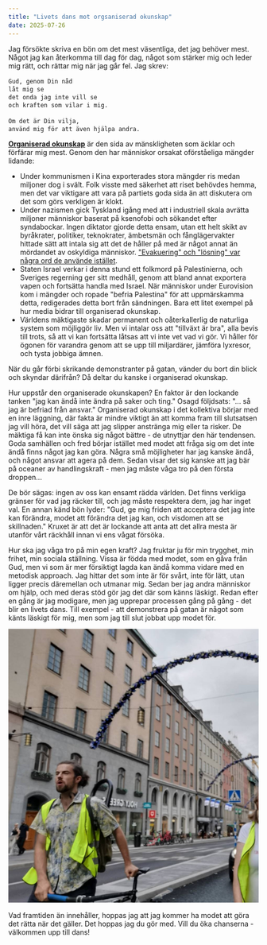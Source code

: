 ```yaml
---
title: "Livets dans mot orgsaniserad okunskap"
date: 2025-07-26
---
```


Jag försökte skriva en bön om det mest väsentliga, det jag behöver mest. Något jag kan återkomma till dag för dag, något som stärker mig och leder mig rätt, och rättar mig när jag går fel. Jag skrev:

```
Gud, genom Din nåd
låt mig se 
det onda jag inte vill se
och kraften som vilar i mig.

Om det är Din vilja,
använd mig för att även hjälpa andra.
```

[**Organiserad okunskap**](https://www.youtube.com/watch?v=Udw6YpEc8Os) är den sida av mänskligheten som äcklar och förfärar mig mest. Genom den har människor orsakat oförståeliga mängder lidande:

 * Under kommunismen i Kina exporterades stora mängder ris medan miljoner dog i svält. Folk visste med säkerhet att riset behövdes hemma, men det var viktigare att vara på partiets goda sida än att diskutera om det som görs verkligen är klokt. 
 * Under nazismen gick Tyskland igång med att i industriell skala avrätta miljoner människor baserat på ksenofobi och sökandet efter syndabockar. Ingen diktator gjorde detta ensam, utan ett helt skikt av byråkrater, politiker, teknokrater, ämbetsmän och fånglägervakter hittade sätt att intala sig att det de håller på med är något annat än mördandet av oskyldiga människor. ["Evakuering" och "lösning" var några ord de använde istället](https://youtu.be/BFu3T2qDUJs?feature=shared&t=813).  
 * Staten Israel verkar i denna stund ett folkmord på Palestinierna, och Sveriges regerning ger sitt medhåll, genom att bland annat exportera vapen och fortsätta handla med Israel. När människor under Eurovision kom i mängder och ropade "befria Palestina" för att uppmärskamma detta, redigerades detta bort från sändningen. Bara ett litet exempel på hur media bidrar till organiserad okunskap.
 * Världens mäktigaste skadar permanent och oåterkallerlig de naturliga system som möjliggör liv. Men vi intalar oss att "tillväxt är bra", alla bevis till trots, så att vi kan fortsätta låtsas att vi inte vet vad vi gör. Vi håller för ögonen för varandra genom att se upp till miljardärer, jämföra lyxresor, och tysta jobbiga ämnen.

När du går förbi skrikande demonstranter på gatan, vänder du bort din blick och skyndar därifrån? Då deltar du kanske i organiserad okunskap. 

Hur uppstår den organiserade okunskapen? En faktor är den lockande tanken "jag kan ändå inte ändra på saker och ting." Osagd följdsats: "... så jag är befriad från ansvar." Organiserad okunskap i det kollektiva börjar med en inre läggning, där fakta är mindre viktigt än att komma fram till slutsatsen jag vill höra, det vill säga att jag slipper anstränga mig eller ta risker. De mäktiga få kan inte önska sig något bättre - de utnyttjar den här tendensen. Goda samhällen och fred börjar istället med modet att fråga sig om det inte ändå finns något jag kan göra. Några små möjligheter har jag kanske ändå, och något ansvar att agera på dem. Sedan visar det sig kanske att jag bär på oceaner av handlingskraft - men jag måste våga tro på den första droppen...

De bör sägas: ingen av oss kan ensamt rädda världen. Det finns verkliga gränser för vad jag räcker till, och jag måste respektera dem, jag har inget val. En annan känd bön lyder: "Gud, ge mig friden att acceptera det jag inte kan förändra, modet att förändra det jag kan, och visdomen att se skillnaden." Kruxet är att det är lockande att anta att det allra mesta är utanför vårt räckhåll innan vi ens vågat försöka.

Hur ska jag våga tro på min egen kraft? Jag fruktar ju för min trygghet, min frihet, min sociala ställning. Vissa är födda med modet, som en gåva från Gud, men vi som är mer försiktigt lagda kan ändå komma vidare med en metodisk approach. Jag hittar det som inte är för svårt, inte för lätt, utan ligger precis däremellan och utmanar mig. Sedan ber jag andra människor om hjälp, och med deras stöd gör jag det där som känns läskigt. Redan efter en gång är jag modigare, men jag upprepar processen gång på gång - det blir en livets dans. Till exempel - att demonstrera på gatan är något som känts läskigt för mig, men som jag till slut jobbat upp modet för.

![Bild på mig när jag demonstrerar på gatan](/assets/images/streetwalk.jpg)

Vad framtiden än innehåller, hoppas jag att jag kommer ha modet att göra det rätta när det gäller. Det hoppas jag du gör med. Vill du öka chanserna - välkommen upp till dans!
